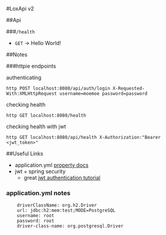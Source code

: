 #LoxApi v2

##Api

###`/health`
- `GET` -> Hello World!

##Notes

###httpie endpoints

authenticating

    http POST localhost:8080/api/auth/login X-Requested-With:XMLHttpRequest username=moemoe password=password

checking health

    http GET localhost:8080/health
    
checking health with jwt

    http GET localhost:8080/api/health X-Authorization:"Bearer <jwt_token>"

##Useful Links
- application.yml [property docs](https://docs.spring.io/spring-boot/docs/current/reference/html/common-application-properties.html)
- jwt + spring security
    - great [jwt authentication tutorial](http://www.svlada.com/jwt-token-authentication-with-spring-boot/)
 

### application.yml notes

        driverClassName: org.h2.Driver
        url: jdbc:h2:mem:test;MODE=PostgreSQL
        username: root
        password: root
        driver-class-name: org.postgresql.Driver
